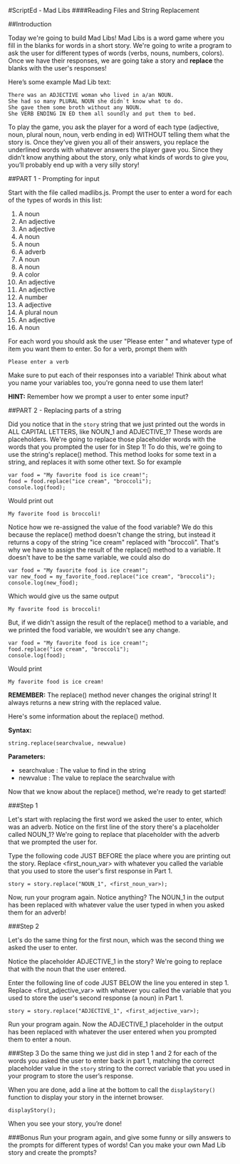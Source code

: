 #ScriptEd - Mad Libs
####Reading Files and String Replacement

##Introduction

Today we're going to build Mad Libs!  Mad Libs is a word game where you fill in the blanks for words in a short story.  We're going to write a program to ask the user for different types of words (verbs, nouns, numbers, colors).  Once we have their responses, we are going take a story and __replace__ the blanks with the user's responses!  

Here’s some example Mad Lib text:

```
There was an ADJECTIVE woman who lived in a/an NOUN.
She had so many PLURAL NOUN she didn`t know what to do.
She gave them some broth without any NOUN.
She VERB ENDING IN ED them all soundly and put them to bed.
```

To play the game, you ask the player for a word of each type (adjective, noun, plural noun, noun, verb ending in ed) WITHOUT telling them what the story is.  Once they’ve given you all of their answers, you replace the underlined words with whatever answers the player gave you.  Since they didn’t know anything about the story, only what kinds of words to give you, you’ll probably end up with a very silly story! 
 

##PART 1 - Prompting for input

Start with the file called madlibs.js.  Prompt the user to enter a word for each of the types of words in this list:

1.	A noun
2.	An adjective
3.	An adjective
4.	A noun
5.	A noun
6.	A adverb
7.	A noun
8.	A noun
9.	A color
10.	An adjective
11.	An adjective
12.	A number
13.	A adjective
14.	A plural noun
15. An adjective
16. A noun



For each word you should ask the user "Please enter " and whatever type of item you want them to enter.  So for a verb, prompt them with 

```
Please enter a verb
```

Make sure to put each of their responses into a variable! Think about what you name your variables too, you're gonna need to use them later!

__HINT:__ Remember how we prompt a user to enter some input? 


##PART 2 - Replacing parts of a string 

Did you notice that in the `story` string that we just printed out the words in ALL CAPITAL LETTERS, like NOUN_1 and ADJECTIVE_1?  These words are placeholders.  We're going to replace those placeholder words with the words that you prompted the user for in Step 1!  To do this, we're going to use the string's replace() method.  This method looks for some text in a string, and replaces it with some other text.  So for example

```
var food = "My favorite food is ice cream!";
food = food.replace("ice cream", "broccoli");
console.log(food);
```
Would print out

```
My favorite food is broccoli!
```

Notice how we re-assigned the value of the food variable?  We do this because the replace() method doesn't change the string, but instead it returns a copy of the string "ice cream" replaced with "broccoli".  That's why we have to assign the result of the replace() method to a variable.  It doesn't have to be the same variable, we could also do

```
var food = "My favorite food is ice cream!";
var new_food = my_favorite_food.replace("ice cream", "broccoli");
console.log(new_food);
```

Which would give us the same output

```
My favorite food is broccoli!
```

But, if we didn't assign the result of the replace() method to a variable, and we printed the food variable, we wouldn't see any change.

```
var food = "My favorite food is ice cream!";
food.replace("ice cream", "broccoli");
console.log(food);
```
Would print 

```
My favorite food is ice cream!
```


__REMEMBER:__ The replace() method never changes the original string!  It always returns a new string with the replaced value.

Here's some information about the replace() method.  

__Syntax:__ 

```
string.replace(searchvalue, newvalue)
```

__Parameters:__

* searchvalue : The value to find in the string
* newvalue    : The value to replace the searchvalue with


Now that we know about the replace() method, we're ready to get started!

###Step 1

Let's start with replacing the first word we asked the user to enter, which was an adverb.  Notice on the first line of the story there's a placeholder called NOUN_1?  We're going to replace that placeholder with the adverb that we prompted the user for. 

Type the following code JUST BEFORE the place where you are printing out the story.  Replace <first_noun_var> with whatever you called the variable that you used to store the user's first response in Part 1.

```
story = story.replace("NOUN_1", <first_noun_var>);
```

Now, run your program again.  Notice anything?  The NOUN_1 in the output has been replaced with whatever value the user typed in when you asked them for an adverb!

###Step 2

Let's do the same thing for the first noun, which was the second thing we asked the user to enter.   

Notice the placeholder ADJECTIVE_1 in the story?  We're going to replace that with the noun that the user entered.  

Enter the following line of code JUST BELOW the line you entered in step 1.  Replace <first_adjective_var> with whatever you called the variable that you used to store the user's second response (a noun) in Part 1.

```
story = story.replace("ADJECTIVE_1", <first_adjective_var>);
```

Run your program again.  Now the ADJECTIVE_1 placeholder in the output has been replaced with whatever the user entered when you prompted them to enter a noun.

###Step 3
Do the same thing we just did in step 1 and 2 for each of the words you asked the user to enter back in part 1,  matching the correct placeholder value in the `story` string to the correct variable that you used in your program to store the user’s response.

When you are done, add a line at the bottom to call the `displayStory()` function to display your story in the internet browser.

```
displayStory();
```

When you see your story, you’re done!

###Bonus
Run your program again, and give some funny or silly answers to the prompts for different types of words! Can you make your own Mad Lib story and create the prompts?
